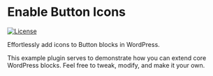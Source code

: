 # Enable Button Icons

[![License](https://img.shields.io/badge/license-GPL--2.0%2B-green.svg)](https://github.com/ndiego/enable-button-icons/blob/main/LICENSE.txt)

Effortlessly add icons to Button blocks in WordPress.

This example plugin serves to demonstrate how you can extend core WordPress blocks. Feel free to tweak, modify, and make it your own.
